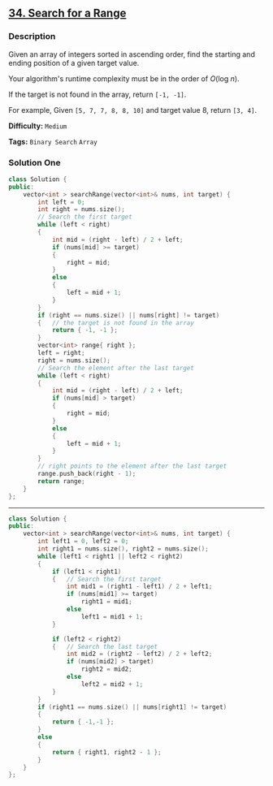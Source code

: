 ## [34. Search for a Range](https://leetcode.com/problems/search-for-a-range/description/)

### Description

Given an array of integers sorted in ascending order, find the starting and ending position of a given target value.

Your algorithm's runtime complexity must be in the order of _O_(log _n_).

If the target is not found in the array, return `[-1, -1]`.

For example,
Given `[5, 7, 7, 8, 8, 10]` and target value 8,
return `[3, 4]`.

**Difficulty:** `Medium`

**Tags:** `Binary Search` `Array`

### Solution One

```c++
class Solution {
public:
    vector<int > searchRange(vector<int>& nums, int target) {
        int left = 0;
        int right = nums.size();
        // Search the first target
        while (left < right)
        {
            int mid = (right - left) / 2 + left;
            if (nums[mid] >= target)
            {
                right = mid;
            }
            else
            {
                left = mid + 1;
            }
        }
        if (right == nums.size() || nums[right] != target)
        {   // the target is not found in the array
            return { -1, -1 };
        }
        vector<int> range{ right };
        left = right;
        right = nums.size();
        // Search the element after the last target
        while (left < right)
        {
            int mid = (right - left) / 2 + left;
            if (nums[mid] > target)
            {
                right = mid;
            }
            else
            {
                left = mid + 1;
            }
        }
        // right points to the element after the last target
        range.push_back(right - 1);
        return range;
    }
};
```

---

```c++
class Solution {
public:
    vector<int > searchRange(vector<int>& nums, int target) {
        int left1 = 0, left2 = 0;
        int right1 = nums.size(), right2 = nums.size();
        while (left1 < right1 || left2 < right2)
        {
            if (left1 < right1)
            {   // Search the first target
                int mid1 = (right1 - left1) / 2 + left1;
                if (nums[mid1] >= target)
                    right1 = mid1;
                else
                    left1 = mid1 + 1;
            }

            if (left2 < right2)
            {   // Search the last target
                int mid2 = (right2 - left2) / 2 + left2;
                if (nums[mid2] > target)
                    right2 = mid2;
                else
                    left2 = mid2 + 1;
            }
        }
        if (right1 == nums.size() || nums[right1] != target)
        {
            return { -1,-1 };
        }
        else
        {
            return { right1, right2 - 1 };
        }
    }
};
```
